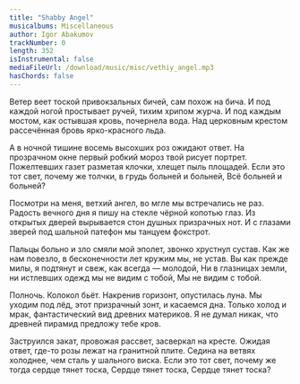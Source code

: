 ```yaml
---
title: "Shabby Angel"
musicalbums: Miscellaneous
author: Igor Abakumov
trackNumber: 0
length: 352
isInstrumental: false
mediaFileUrl: /download/music/misc/vethiy_angel.mp3
hasChords: false
---
```


Ветер веет тоской привокзальных бичей, сам похож на бича.
И под каждой ногой простывает ручей, тихим хрипом журча.
И под каждым мостом, как остывшая кровь, почернела вода.
Над церковным крестом рассечённая бровь ярко-красного льда.

А в ночной тишине восемь высохших роз ожидают ответ.
На прозрачном окне первый робкий мороз твой рисует портрет.
Пожелтевших газет разметая клочки, хлещет пыль площадей.
Если это тот свет, почему же толчки, в грудь больней и больней,
Всё больней и больней?

Посмотри на меня, ветхий ангел, во мгле мы встречались не раз.
Радость вечного дня я пишу на стекле чёрной копотью глаз.
Из открытых дверей вырывается стон душных призрачных нот.
И с глазами зверей под шальной патефон мы танцуем фокстрот.

Пальцы больно и зло смяли мой эполет, звонко хрустнул сустав.
Как же нам повезло, в бесконечности лет кружим мы, не устав.
Вы как прежде милы, я подтянут и свеж, как всегда — молодой,
Ни в глазницах земли, ни истлевших одежд мы не видим с тобой,
Мы не видим с тобой.

Полночь. Колокол бьёт. Накренив горизонт, опустилась луна.
Мы уходим под лёд, этот призрачный зонт, и касаемся дна.
Только холод и мрак, фантастический вид древних материков.
Я не думал никак, что древней пирамид предложу тебе кров.

Заструился закат, провожая рассвет, засверкал на кресте.
Ожидая ответ, где-то розы лежат на гранитной плите.
Седина на ветвях холоднее, чем сталь у шального виска.
Если это тот свет, почему же тогда сердце тянет тоска,
Сердце тянет тоска,
Сердце тянет тоска?
